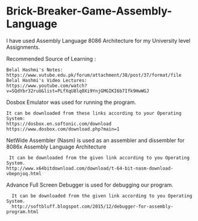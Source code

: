 # Brick-Breaker-Game-Assembly-Language


I have used Assembly Language 8086 Architecture for my University level Assignments.



Recommended Source of Learning :

    Belal Hashmi's Notes: 
    https://www.vutube.edu.pk/forum/attachment/38/post/37/format/file
    Belal Hashmi's Video Lectures:
    https://www.youtube.com/watch?v=SQdYbr32ruU&list=PLfXqU8lq0Xi9YnjGMGIKI6b7Ifk9HwWGJ
  
  
  
Dosbox Emulator was used for running the program.

    It can be downloaded from these links according to your Operating System:
    https://dosbox.en.softonic.com/download
    https://www.dosbox.com/download.php?main=1



NetWide Assembler (Nasm) is used as an assembler and dissembler for 8086x Assembly Language Architecture

 	 It can be downloaded from the given link according to you Operating System.
    http://www.x64bitdownload.com/download/t-64-bit-nasm-download-vbepnjoq.html
  
  
  
Advance Full Screen Debugger is used for debugging our program.

	  It can be downloaded from the given link according to you Operating System.
	  http://softbluff.blogspot.com/2015/12/debugger-for-assembly-program.html
